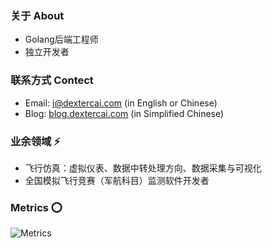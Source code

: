 ### 关于 About
- Golang后端工程师
- 独立开发者

### 联系方式 Contect
- Email: i@dextercai.com (in English or Chinese)
- Blog: [blog.dextercai.com](http://blog.dextercai.com) (in Simplified Chinese)

### 业余领域 ⚡
- 飞行仿真：虚拟仪表、数据中转处理方向、数据采集与可视化
- 全国模拟飞行竞赛（军航科目）监测软件开发者

### Metrics ⭕
![Metrics](https://metrics.lecoq.io/dextercai?template=classic&isocalendar=1&lines=1&languages=1&isocalendar.duration=half-year&languages.limit=8&languages.colors=github&languages.threshold=0%25&config.timezone=Asia%2FShanghai)






